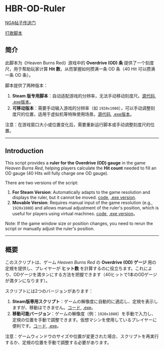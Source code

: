 # HBR-OD-Ruler

[NGA帖子传送门](https://bbs.nga.cn/read.php?tid=41657371&_ff=510381)

[打歌脚本](https://github.com/yujianke100/HBR-AutoBeat)

## 简介

此脚本为《Heaven Burns Red》游戏中的 **Overdrive (OD) 条** 提供了一个刻度尺，用于帮助玩家计算 **Hit 数**，从而掌握如何攒满一条 OD 条（40 Hit 可以攒满一条 OD 条）。

脚本提供了两种版本：
1. **Steam 版专用脚本**：自动适配游戏的分辨率，无法手动移动刻度尺。[源代码](./main.py), [.exe版本](https://github.com/yujianke100/HBR-OD-Ruler/releases/download/v1.0/HBR-OD-Ruler.exe)。
2. **可移动版本**：需要手动输入游戏的分辨率（如 `1920x1080`），可以手动调整刻度尺的位置，适用于虚拟机等特殊使用场景。[源代码](./main_movable.py), [.exe版本](https://github.com/yujianke100/HBR-OD-Ruler/releases/download/v1.0/HBR-OD-Ruler.exe)。

注意：在游戏窗口大小或位置变化后，需要重新运行脚本或手动调整刻度尺的位置。

---

## Introduction

This script provides a **ruler for the Overdrive (OD) gauge** in the game *Heaven Burns Red*, helping players calculate the **Hit count** needed to fill an OD gauge (40 Hits will fully charge one OD gauge).

There are two versions of the script:
1. **For Steam Version**: Automatically adapts to the game resolution and displays the ruler, but it cannot be moved. [code](./main.py), [.exe version](https://github.com/yujianke100/HBR-OD-Ruler/releases/download/v1.0/HBR-OD-Ruler.exe).
2. **Movable Version**: Requires manual input of the game resolution (e.g., `1920x1080`) and allows manual adjustment of the ruler's position, which is useful for players using virtual machines. [code](./main_movable.py), [.exe version](https://github.com/yujianke100/HBR-OD-Ruler/releases/download/v1.0/HBR-OD-Ruler.exe)。

Note: If the game window size or position changes, you need to rerun the script or manually adjust the ruler's position.

---

## 概要

このスクリプトは、ゲーム *Heaven Burns Red* の **Overdrive (OD) ゲージ** 用の定規を提供し、プレイヤーが **ヒット数** を計算するのに役立ちます。これにより、ODゲージを満タンにする方法を把握できます（40ヒットで1本のODゲージが満タンになります）。

スクリプトには2つのバージョンがあります：
1. **Steam版専用スクリプト**：ゲームの解像度に自動的に適応し、定規を表示しますが、移動はできません。[コード](./main.py), [.exe](https://github.com/yujianke100/HBR-OD-Ruler/releases/download/v1.0/HBR-OD-Ruler.exe)。
2. **移動可能バージョン**：ゲームの解像度（例：`1920x1080`）を手動で入力し、定規の位置を手動で調整できます。仮想マシンを使用しているプレイヤーに便利です。[コード](./main_movable.py), [.exe](https://github.com/yujianke100/HBR-OD-Ruler/releases/download/v1.0/HBR-OD-Ruler.exe)。

注意：ゲームウィンドウのサイズや位置が変更された場合、スクリプトを再実行するか、定規の位置を手動で調整する必要があります。
